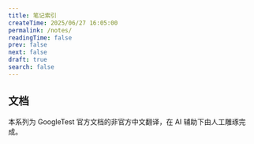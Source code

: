 ```yaml
---
title: 笔记索引
createTime: 2025/06/27 16:05:00
permalink: /notes/
readingTime: false
prev: false
next: false
draft: true
search: false
---
```


## 文档

<CardGrid>
    <LinkCard
        title="GoogleTest 中文文档"
        icon="https://avatars.githubusercontent.com/u/1342004"
        href="/gtest/"
    >
        本系列为 GoogleTest 官方文档的非官方中文翻译，在 AI 辅助下由人工雕琢完成。
    </LinkCard>
</CardGrid>
